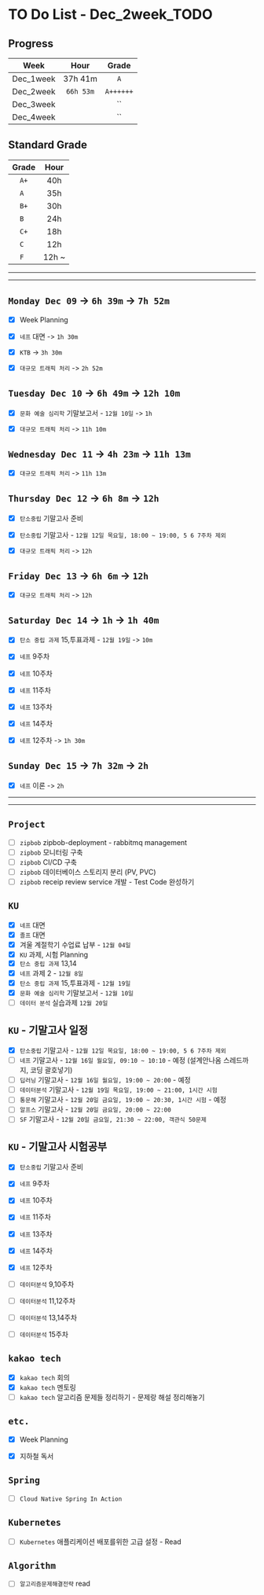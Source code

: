 # TO Do List - Dec_2week_TODO

## Progress
| Week | Hour | Grade |
|:---:|:---:|:---:|
|Dec_1week|37h 41m|`A`|
|Dec_2week|`66h 53m`|`A++++++`|
|Dec_3week||``|
|Dec_4week||``|


## Standard Grade
| Grade | Hour |
|:---:|:---:|
|`A+`|40h|
|`A `|35h|
|`B+`|30h|
|`B `|24h|
|`C+`|18h|
|`C `|12h|
|`F `|12h ~|


---
---

## `Monday Dec 09` -> `6h 39m` -> `7h 52m`
- [x] Week Planning
- [x] `네프` 대면 -> `1h 30m`
- [x] `KTB` -> `3h 30m`
- [x] `대규모 트래픽 처리` -> `2h 52m`


## `Tuesday Dec 10` -> `6h 49m` -> `12h 10m`
- [x] `문화 예술 심리학` 기말보고서 - `12월 10일` -> `1h`
- [x] `대규모 트래픽 처리` -> `11h 10m`


## `Wednesday Dec 11` -> `4h 23m` -> `11h 13m`
- [x] `대규모 트래픽 처리` -> `11h 13m`


## `Thursday Dec 12` -> `6h 8m` -> `12h`
- [x] `탄소중립` 기말고사 준비
- [x] `탄소중립` 기말고사 - `12월 12일 목요일, 18:00 ~ 19:00, 5 6 7주차 제외`
- [x] `대규모 트래픽 처리` -> `12h`


## `Friday Dec 13` -> `6h 6m` -> `12h`
- [x] `대규모 트래픽 처리` -> `12h`

 
## `Saturday Dec 14` -> `1h` -> `1h 40m`
- [x] `탄소 중립 과제` 15,투표과제 - `12월 19일` -> `10m`
- [x] `네프` 9주차
- [x] `네프` 10주차 
- [x] `네프` 11주차
- [x] `네프` 13주차
- [x] `네프` 14주차
- [x] `네프` 12주차 -> `1h 30m`


## `Sunday Dec 15` -> `7h 32m` -> `2h`
- [x] `네프` 이론 -> `2h`

---
---
## `Project`
- [ ] `zipbob` zipbob-deployment - rabbitmq management
- [ ] `zipbob` 모니터링 구축
- [ ] `zipbob` CI/CD 구축
- [ ] `zipbob` 데이터베이스 스토리지 분리 (PV, PVC)
- [ ] `zipbob` receip review service 개발 - Test Code 완성하기

## `KU`
- [x] `네프` 대면
- [x] `졸프` 대면
- [x] 겨울 계절학기 수업료 납부 - `12월 04일` 
- [x] `KU` 과제, 시험 Planning
- [x] `탄소 중립 과제` 13,14
- [x] `네프` 과제 2 - `12월 8일`
- [x] `탄소 중립 과제` 15,투표과제 - `12월 19일`
- [x] `문화 예술 심리학` 기말보고서 - `12월 10일`
- [ ] `데이터 분석` 실습과제 `12월 20일`

## `KU` - 기말고사 일정
- [x] `탄소중립` 기말고사 - `12월 12일 목요일, 18:00 ~ 19:00, 5 6 7주차 제외`
- [ ] `네프` 기말고사 - `12월 16일 월요일, 09:10 ~ 10:10` - 예정 (설계안나옴 스레드까지, 코딩 괄호넣기)
- [ ] `딥러닝` 기말고사 - `12월 16일 월요일, 19:00 ~ 20:00` - 예정
- [ ] `데이터분석` 기말고사 - `12월 19일 목요일, 19:00 ~ 21:00, 1시간 시험`
- [ ] `통문해` 기말고사 - `12월 20일 금요일, 19:00 ~ 20:30, 1시간 시험` - 예정
- [ ] `알프스` 기말고사 - `12월 20일 금요일, 20:00 ~ 22:00`
- [ ] `SF` 기말고사 - `12월 20일 금요일, 21:30 ~ 22:00, 객관식 50문제`

## `KU` - 기말고사 시험공부
- [x] `탄소중립` 기말고사 준비
- [x] `네프` 9주차
- [x] `네프` 10주차
- [x] `네프` 11주차
- [x] `네프` 13주차
- [x] `네프` 14주차
- [x] `네프` 12주차

- [ ] `데이터분석` 9,10주차
- [ ] `데이터분석` 11,12주차
- [ ] `데이터분석` 13,14주차
- [ ] `데이터분석` 15주차

## `kakao tech`
- [x] `kakao tech` 회의
- [x] `kakao tech` 멘토링
- [ ] `kakao tech` 알고리즘 문제들 정리하기 - 문제랑 해설 정리해놓기

## `etc.`
- [x] Week Planning
- [x] 지하철 독서



## `Spring`
- [ ] `Cloud Native Spring In Action`

## `Kubernetes`
- [ ] `Kubernetes` 애플리케이션 배포를위한 고급 설정 - Read

## `Algorithm`
- [ ] `알고리즘문제해결전략` read


<br><br>

<!-- > `개인공부` : `6h 30m` -> `25h 36m` -> `22h 19m` -> -->

<br><br>

<!-- 
## `Java`
## `OPIc`
## `토익` 
-->






